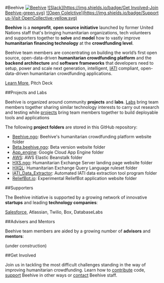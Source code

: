 #Beehive
[![Beehive](https://img.shields.io/badge/Website-Beehive.ngo-blue.svg)](https://beehive.ngo) [![Slack](https://img.shields.io/badge/Get Involved-Join Beehive-green.svg)](https://github.com/BeehiveNGO/Beehive/wiki/Contribute) [![Open Colelctive](https://img.shields.io/badge/Support us-Visit OpenCollective-yellow.svg)](https://opencollective.com/beehive)

**Beehive** is a **nonprofit**, **open source initiative** launched by former United Nations staff that's bringing humanitarian organizations, tech volunteers and supporters together to **solve** and **model** how to vastly improve **humanitarian financing technology** at the **crowdfunding level**.

Beehive team members are concentrating on building the world’s first open source, open-data-driven **humanitarian crowdfunding platform** and the **backend architecture** and **software frameworks** that developers need to setup, power and scale next generation, intelligent, [IATI]() compliant, open-data-driven humanitarian crowdfunding applications.

[Learn More](https://github.com/BeehiveNGO/Beehive/wiki/About-Beehive), Pitch Deck

##Projects and Labs

Beehive is organized around community **projects** and **labs**. [Labs](https://github.com/BeehiveNGO/Beehive/wiki/Labs) bring team members together sharing similar technology interests to carry out research and testing while [projects](https://github.com/BeehiveNGO/Beehive/wiki/Project-List) bring team members together to build deployable tools and applications


The following **project folders** are stored in this GitHub repository:

- [Beehive.ngo](https://github.com/BeehiveNGO/Beehive/tree/master/beehive.ngo): Beehive's humanitarian crowdfunding platform website folder
- [Beta.beehive.ngo](https://github.com/BeehiveNGO/Beehive/tree/master/beta.beehive.ngo): Beta version website folder
- [App_engine](https://github.com/BeehiveNGO/Beehive/tree/master/app_engine): Google Cloud App Engine folder
- [AWS](https://github.com/BeehiveNGO/Beehive/tree/master/aws): AWS Elastic Beanstalk folder
- [HXS.ngo](https://github.com/BeehiveNGO/Beehive/tree/master/hxs.ngo): Humanitarian Exchange Server landing page website folder
- [HXQL](https://github.com/BeehiveNGO/Beehive/tree/master/hxql): Humanitarian Exchange Query Language ruleset folder
- [IATI_Data_Extractor](https://github.com/BeehiveNGO/Beehive/tree/master/extractor): Automated IATI data extraction tool program folder
- [ReliefBot.io](https://github.com/BeehiveNGO/Beehive/tree/master/reliefbot.io): Experimental ReliefBot application website folder

##Supporters

The Beehive initiative is supported by a growing network of innovative **startups** and leading **technology companies**:

[Salesforce](http://Salesforce.com), Atlassian, Twilio, Box, DatabaseLabs

##Advisers and Mentors

Beehive team members are aided by a growing number of **advisors** and **mentors**:

(under construction)

##Get Involved

Join us in tackling the most difficult challenges standing in the way of improving humanitarian crowdfunding. Learn how to [contribute](https://github.com/BeehiveNGO/Beehive/wiki/Contribute) code, [support](https://github.com/BeehiveNGO/Beehive/wiki/Support) Beehive in other ways or [contact](https://github.com/BeehiveNGO/Beehive/wiki/Contact) Beehive staff.

